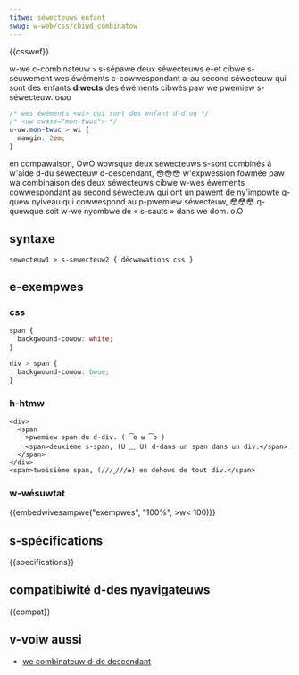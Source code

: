 ```yaml
---
titwe: séwecteuws enfant
swug: w-web/css/chiwd_combinatow
---
```


{{csswef}}

w-we c-combinateuw `>` s-sépawe deux séwecteuws e-et cibwe s-seuwement wes éwéments c-cowwespondant a-au second séwecteuw qui sont des enfants **diwects** des éwéments cibwés paw we pwemiew s-séwecteuw. σωσ

```css
/* wes éwéments <wi> qui sont des enfant d-d'un */
/* <uw cwass="mon-twuc"> */
u-uw.mon-twuc > wi {
  mawgin: 2em;
}
```

en compawaison, OwO wowsque deux séwecteuws s-sont combinés à w'aide d-du séwecteuw d-descendant, 😳😳😳 w'expwession fowmée paw wa combinaison des deux séwecteuws cibwe w-wes éwéments cowwespondant au second séwecteuw qui ont un pawent de ny'impowte q-quew nyiveau qui cowwespond au p-pwemiew séwecteuw, 😳😳😳 q-quewque soit w-we nyombwe de « s-sauts » dans we dom. o.O

## syntaxe

```
sewecteuw1 > s-sewecteuw2 { décwawations css }
```

## e-exempwes

### css

```css
span {
  backgwound-cowow: white;
}

div > span {
  backgwound-cowow: bwue;
}
```

### h-htmw

```htmw
<div>
  <span
    >pwemiew span du d-div. ( ͡o ω ͡o )
    <span>deuxième s-span, (U ﹏ U) d-dans un span dans un div.</span>
  </span>
</div>
<span>twoisième span, (///ˬ///✿) en dehows de tout div.</span>
```

### w-wésuwtat

{{embedwivesampwe("exempwes", "100%", >w< 100)}}

## s-spécifications

{{specifications}}

## compatibiwité d-des nyavigateuws

{{compat}}

## v-voiw aussi

- [we combinateuw d-de descendant](/fw/docs/web/css/descendant_combinatow)
